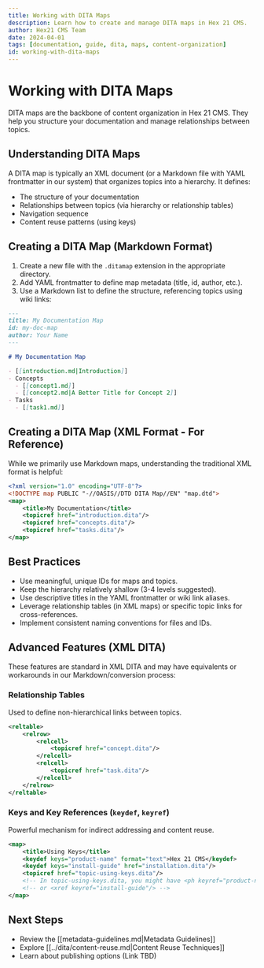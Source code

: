 ```yaml
---
title: Working with DITA Maps
description: Learn how to create and manage DITA maps in Hex 21 CMS.
author: Hex21 CMS Team
date: 2024-04-01
tags: [documentation, guide, dita, maps, content-organization]
id: working-with-dita-maps
---
```


# Working with DITA Maps

DITA maps are the backbone of content organization in Hex 21 CMS. They help you structure your documentation and manage relationships between topics.

## Understanding DITA Maps

A DITA map is typically an XML document (or a Markdown file with YAML frontmatter in our system) that organizes topics into a hierarchy. It defines:
- The structure of your documentation
- Relationships between topics (via hierarchy or relationship tables)
- Navigation sequence
- Content reuse patterns (using keys)

## Creating a DITA Map (Markdown Format)

1. Create a new file with the `.ditamap` extension in the appropriate directory.
2. Add YAML frontmatter to define map metadata (title, id, author, etc.).
3. Use a Markdown list to define the structure, referencing topics using wiki links:

```markdown
---
title: My Documentation Map
id: my-doc-map
author: Your Name
---

# My Documentation Map

- [[introduction.md|Introduction]]
- Concepts
  - [[concept1.md]]
  - [[concept2.md|A Better Title for Concept 2]]
- Tasks
  - [[task1.md]]
```

## Creating a DITA Map (XML Format - For Reference)

While we primarily use Markdown maps, understanding the traditional XML format is helpful:

```xml
<?xml version="1.0" encoding="UTF-8"?>
<!DOCTYPE map PUBLIC "-//OASIS//DTD DITA Map//EN" "map.dtd">
<map>
    <title>My Documentation</title>
    <topicref href="introduction.dita"/>
    <topicref href="concepts.dita"/>
    <topicref href="tasks.dita"/>
</map>
```

## Best Practices

- Use meaningful, unique IDs for maps and topics.
- Keep the hierarchy relatively shallow (3-4 levels suggested).
- Use descriptive titles in the YAML frontmatter or wiki link aliases.
- Leverage relationship tables (in XML maps) or specific topic links for cross-references.
- Implement consistent naming conventions for files and IDs.

## Advanced Features (XML DITA)

These features are standard in XML DITA and may have equivalents or workarounds in our Markdown/conversion process:

### Relationship Tables
Used to define non-hierarchical links between topics.
```xml
<reltable>
    <relrow>
        <relcell>
            <topicref href="concept.dita"/>
        </relcell>
        <relcell>
            <topicref href="task.dita"/>
        </relcell>
    </relrow>
</reltable>
```

### Keys and Key References (`keydef`, `keyref`)
Powerful mechanism for indirect addressing and content reuse.
```xml
<map>
    <title>Using Keys</title>
    <keydef keys="product-name" format="text">Hex 21 CMS</keydef>
    <keydef keys="install-guide" href="installation.dita"/>
    <topicref href="topic-using-keys.dita"/>
    <!-- In topic-using-keys.dita, you might have <ph keyref="product-name"/> -->
    <!-- or <xref keyref="install-guide"/> -->
</map>
```

## Next Steps

- Review the [[metadata-guidelines.md|Metadata Guidelines]]
- Explore [[../dita/content-reuse.md|Content Reuse Techniques]]
- Learn about publishing options (Link TBD)
